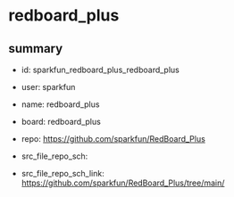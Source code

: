 # redboard_plus
 
## summary 
* id: sparkfun_redboard_plus_redboard_plus
* user: sparkfun
* name: redboard_plus
* board: redboard_plus
* repo: https://github.com/sparkfun/RedBoard_Plus



* src_file_repo_sch: 
* src_file_repo_sch_link: https://github.com/sparkfun/RedBoard_Plus/tree/main/






